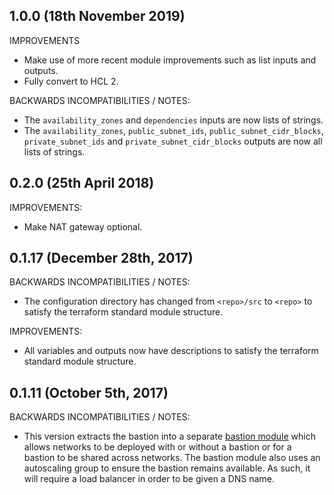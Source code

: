 ## 1.0.0 (18th November 2019)

IMPROVEMENTS

* Make use of more recent module improvements such as list inputs and outputs.
* Fully convert to HCL 2.

BACKWARDS INCOMPATIBILITIES / NOTES:

* The `availability_zones` and `dependencies` inputs are now lists of strings.
* The `availability_zones`, `public_subnet_ids`, `public_subnet_cidr_blocks`,
  `private_subnet_ids` and `private_subnet_cidr_blocks` outputs are now all 
  lists of strings.

## 0.2.0 (25th April 2018)

IMPROVEMENTS:

* Make NAT gateway optional.

## 0.1.17 (December 28th, 2017)

BACKWARDS INCOMPATIBILITIES / NOTES:

* The configuration directory has changed from `<repo>/src` to `<repo>` to
  satisfy the terraform standard module structure.
  
IMPROVEMENTS:

* All variables and outputs now have descriptions to satisfy the terraform
  standard module structure. 

## 0.1.11 (October 5th, 2017)

BACKWARDS INCOMPATIBILITIES / NOTES:

* This version extracts the bastion into a separate 
  [bastion module](https://github.com/infrablocks/terraform-aws-bastion) which
  allows networks to be deployed with or without a bastion or for a bastion to
  be shared across networks. The bastion module also uses an autoscaling group
  to ensure the bastion remains available. As such, it will require a load
  balancer in order to be given a DNS name.
